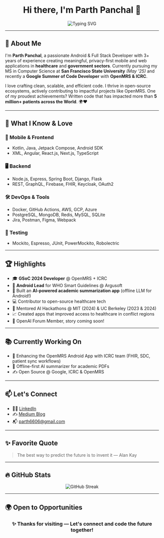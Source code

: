 <!-- README.md for GitHub Profile -->

<h1 align="center">Hi there, I'm Parth Panchal 👋</h1>

<p align="center">
  <img src="https://readme-typing-svg.herokuapp.com?font=Fira+Code&size=16&pause=1000&center=true&vCenter=true&width=435&lines=Android+Engineer+%7C+Open+Source+Contributor;Full+Stack+Developer+%7C+GSoC+%40+OpenMRS;AI+%26+Healthcare+Tech+Enthusiast;Building+Apps+with+Impact+%F0%9F%9A%80" alt="Typing SVG" />
</p>

---

## 🚀 About Me

I'm **Parth Panchal**, a passionate Android & Full Stack Developer with 3+ years of experience creating meaningful, privacy-first mobile and web applications in **healthcare** and **government sectors**. Currently pursuing my MS in Computer Science at **San Francisco State University** *(May '25)* and recently a **Google Summer of Code Developer** with **OpenMRS & ICRC**.

I love crafting clean, scalable, and efficient code. I thrive in open-source ecosystems, actively contributing to impactful projects like OpenMRS. One of my proudest achievements? Written code that has impacted more than **5 million+ patients across the World**. 🌍❤️

---

## 🧠 What I Know & Love

### 📱 Mobile & Frontend
- Kotlin, Java, Jetpack Compose, Android SDK
- XML, Angular, React.js, Next.js, TypeScript

### 🖥 Backend
- Node.js, Express, Spring Boot, Django, Flask
- REST, GraphQL, Firebase, FHIR, Keycloak, OAuth2

### 🛠 DevOps & Tools
- Docker, GitHub Actions, AWS, GCP, Azure
- PostgreSQL, MongoDB, Redis, MySQL, SQLite
- Jira, Postman, Figma, Webpack

### 🧪 Testing
- Mockito, Espresso, JUnit, PowerMockito, Robolectric

---

## 🏆 Highlights

- 🎓 **GSoC 2024 Developer** @ OpenMRS + ICRC  
- 💼 **Android Lead** for WHO Smart Guidelines @ Argusoft  
- 🧠 Built an **AI-powered academic summarization app** (offline LLM for Android!)  
- 💻 Contributor to open-source healthcare tech  
- 🥇 Mentored AI Hackathons @ MIT (2024) & UC Berkeley (2023 & 2024)  
- 📈 Created apps that improved access to healthcare in conflict regions  
- 📢 OpenAI Forum Member, story coming soon!

---

## 📚 Currently Working On

- 📲 Enhancing the OpenMRS Android App with ICRC team (FHIR, SDC, patient sync workflows)
- 🧠 Offline-first AI summarizer for academic PDFs
- ✍️ Open Source @ Google, ICRC & OpenMRS

---

## 📫 Let's Connect

- 🧑‍💼 [LinkedIn](https://linkedin.com/in/parth-r-panchal)
- ✍️ [Medium Blog](https://medium.com/@panchalparth_91743)
- 📬 parth6606@gmail.com

---

## ✨ Favorite Quote

> The best way to predict the future is to invent it — Alan Kay

---

## 🔥 GitHub Stats

<p align="center">
  <img src="https://github-readme-streak-stats.herokuapp.com?user=parthfloyd&theme=tokyonight" alt="GitHub Streak" />
</p>

---

## 🌍 Open to Opportunities

<h3 align="center">✨ Thanks for visiting — Let's connect and code the future together!</h3>
